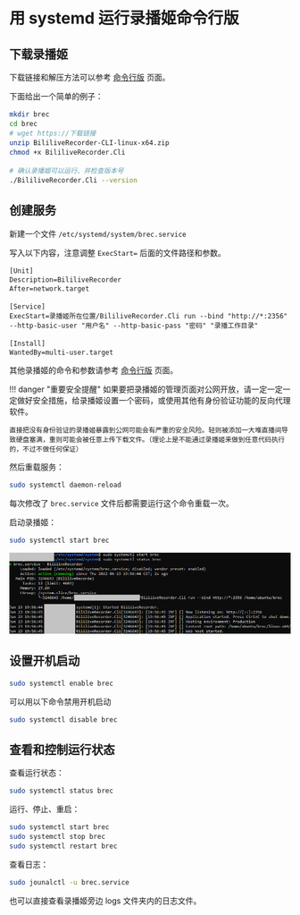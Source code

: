 # 用 systemd 运行录播姬命令行版

## 下载录播姬

下载链接和解压方法可以参考 [命令行版](./cli.md) 页面。

下面给出一个简单的例子：

```sh
mkdir brec
cd brec
# wget https://下载链接
unzip BililiveRecorder-CLI-linux-x64.zip
chmod +x BililiveRecorder.Cli

# 确认录播姬可以运行、并检查版本号
./BililiveRecorder.Cli --version
```

## 创建服务

新建一个文件 `/etc/systemd/system/brec.service`

写入以下内容，注意调整 `ExecStart=` 后面的文件路径和参数。

```
[Unit]
Description=BililiveRecorder
After=network.target

[Service]
ExecStart=录播姬所在位置/BililiveRecorder.Cli run --bind "http://*:2356" --http-basic-user "用户名" --http-basic-pass "密码" "录播工作目录"

[Install]
WantedBy=multi-user.target
```

其他录播姬的命令和参数请参考 [命令行版](./cli.md) 页面。

!!! danger "重要安全提醒"
    如果要把录播姬的管理页面对公网开放，请一定一定一定做好安全措施，给录播姬设置一个密码，或使用其他有身份验证功能的反向代理软件。

    直接把没有身份验证的录播姬暴露到公网可能会有严重的安全风险。轻则被添加一大堆直播间导致硬盘塞满，重则可能会被任意上传下载文件。（理论上是不能通过录播姬来做到任意代码执行的，不过不做任何保证）

然后重载服务：

```sh
sudo systemctl daemon-reload
```

每次修改了 `brec.service` 文件后都需要运行这个命令重载一次。

启动录播姬：

```sh
sudo systemctl start brec
```

![使用 systemd 运行的截图](../../assets/images/user-install-cli-systemd.png)

## 设置开机启动

```sh
sudo systemctl enable brec
```

可以用以下命令禁用开机启动

```sh
sudo systemctl disable brec
```

## 查看和控制运行状态

查看运行状态：

```sh
sudo systemctl status brec
```

运行、停止、重启：

```sh
sudo systemctl start brec
sudo systemctl stop brec
sudo systemctl restart brec
```

查看日志：

```sh
sudo jounalctl -u brec.service
```

也可以直接查看录播姬旁边 logs 文件夹内的日志文件。
